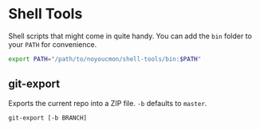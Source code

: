 ﻿Shell Tools
===========

Shell scripts that might come in quite handy. You can add the `bin` folder to your `PATH` for convenience.
```bash
export PATH="/path/to/noyoucmon/shell-tools/bin:$PATH"
```

## git-export
Exports the current repo into a ZIP file. `-b` defaults to `master`.

```bash
git-export [-b BRANCH]
```